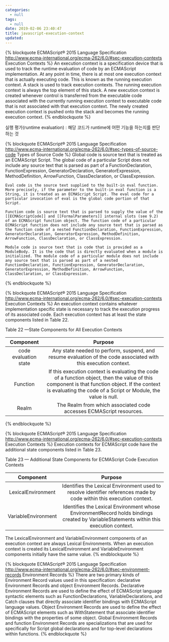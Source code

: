```yaml
---
categories:
  - null
tags:
  - null
date: 2019-02-06 23:40:47
title: javascript-execution-context
updated:
---
```


{% blockquote ECMAScript® 2015 Language Specification http://www.ecma-international.org/ecma-262/6.0/#sec-execution-contexts Execution Contexts %}
  An execution context is a specification device that is used to track the runtime evaluation of code by an ECMAScript implementation. At any point in time, there is at most one execution context that is actually executing code. This is known as the running execution context. A stack is used to track execution contexts. The running execution context is always the top element of this stack. A new execution context is created whenever control is transferred from the executable code associated with the currently running execution context to executable code that is not associated with that execution context. The newly created execution context is pushed onto the stack and becomes the running execution context.
{% endblockquote %}

실행 평가(runtime evaluation) : 해당 코드가 runtime에 어떤 기능을 하는지를 판단하는 것




{% blockquote ECMAScript® 2015 Language Specification http://www.ecma-international.org/ecma-262/6.0/#sec-types-of-source-code Types of Source Code %}
    Global code is source text that is treated as an ECMAScript Script. The global code of a particular Script does not include any source text that is parsed as part of a FunctionDeclaration, FunctionExpression, GeneratorDeclaration, GeneratorExpression, MethodDefinition, ArrowFunction, ClassDeclaration, or ClassExpression.

    Eval code is the source text supplied to the built-in eval function. More precisely, if the parameter to the built-in eval function is a String, it is treated as an ECMAScript Script. The eval code for a particular invocation of eval is the global code portion of that Script.

    Function code is source text that is parsed to supply the value of the [[ECMAScriptCode]] and [[FormalParameters]] internal slots (see 9.2) of an ECMAScript function object. The function code of a particular ECMAScript function does not include any source text that is parsed as the function code of a nested FunctionDeclaration, FunctionExpression, GeneratorDeclaration, GeneratorExpression, MethodDefinition, ArrowFunction, ClassDeclaration, or ClassExpression.

    Module code is source text that is code that is provided as a ModuleBody. It is the code that is directly evaluated when a module is initialized. The module code of a particular module does not include any source text that is parsed as part of a nested FunctionDeclaration, FunctionExpression, GeneratorDeclaration, GeneratorExpression, MethodDefinition, ArrowFunction, ClassDeclaration, or ClassExpression.
{% endblockquote %}



{% blockquote ECMAScript® 2015 Language Specification http://www.ecma-international.org/ecma-262/6.0/#sec-execution-contexts Execution Contexts %}
  An execution context contains whatever implementation specific state is necessary to track the execution progress of its associated code. Each execution context has at least the state components listed in Table 22.

  Table 22 —State Components for All Execution Contexts

  | Component | Purpose |
  |:-:|:-:|
  | code evaluation state | Any state needed to perform, suspend, and resume evaluation of the code associated with this execution context. |
  | Function | If this execution context is evaluating the code of a function object, then the value of this component is that function object. If the context is evaluating the code of a Script or Module, the value is null. |
  | Realm | The Realm from which associated code accesses ECMAScript resources. |
{% endblockquote %}




{% blockquote ECMAScript® 2015 Language Specification http://www.ecma-international.org/ecma-262/6.0/#sec-execution-contexts Execution Contexts %}
  Execution contexts for ECMAScript code have the additional state components listed in Table 23.

  Table 23 — Additional State Components for ECMAScript Code Execution Contexts

  | Component | Purpose |
  |:-:|:-:|
  | LexicalEnvironment | Identifies the Lexical Environment used to resolve identifier references made by code within this execution context. |
  | VariableEnvironment | Identifies the Lexical Environment whose EnvironmentRecord holds bindings created by VariableStatements within this execution context. |

  The LexicalEnvironment and VariableEnvironment components of an execution context are always Lexical Environments. When an execution context is created its LexicalEnvironment and VariableEnvironment components initially have the same value.
{% endblockquote %}



{% blockquote ECMAScript® 2015 Language Specification http://www.ecma-international.org/ecma-262/6.0/#sec-environment-records Environment Records %}
  There are two primary kinds of Environment Record values used in this specification: declarative Environment Records and object Environment Records. Declarative Environment Records are used to define the effect of ECMAScript language syntactic elements such as FunctionDeclarations, VariableDeclarations, and Catch clauses that directly associate identifier bindings with ECMAScript language values. Object Environment Records are used to define the effect of ECMAScript elements such as WithStatement that associate identifier bindings with the properties of some object. Global Environment Records and function Environment Records are specializations that are used for specifically for Script global declarations and for top-level declarations within functions.
{% endblockquote %}


